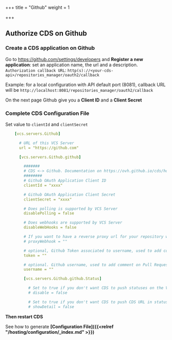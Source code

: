 +++
title = "Github"
weight = 1

+++

## Authorize CDS on Github
### Create a CDS application on Github
Go to https://github.com/settings/developers and **Register a new application**: set an application name, the url and a description. `Authorization callback URL`: `http(s)://<your-cds-api>/repositories_manager/oauth2/callback`

Example: for a local configuration with API default port (8081), callback URL will be `http://localhost:8081/repositories_manager/oauth2/callback`

On the next page Github give you a **Client ID** and a **Client Secret**

### Complete CDS Configuration File

Set value to `clientId` and `clientSecret`

```yaml
    [vcs.servers.Github]

      # URL of this VCS Server
      url = "https://github.com"

      [vcs.servers.Github.github]

        #######
        # CDS <-> Github. Documentation on https://ovh.github.io/cds/hosting/repositories-manager/github/
        ########
        # Github OAuth Application Client ID
        clientId = "xxxx"

        # Github OAuth Application Client Secret
        clientSecret = "xxxx"

        # Does polling is supported by VCS Server
        disablePolling = false

        # Does webhooks are supported by VCS Server
        disableWebHooks = false

        # If you want to have a reverse proxy url for your repository webhook, for example if you put https://myproxy.com it will generate a webhook URL like this https://myproxy.com/UUID_OF_YOUR_WEBHOOK
        # proxyWebhook = ""

        # optional, Github Token associated to username, used to add comment on Pull Request
        token = ""

        # optional. Github username, used to add comment on Pull Request on failed build.
        username = ""

        [vcs.servers.Github.github.Status]

          # Set to true if you don't want CDS to push statuses on the VCS server
          # disable = false

          # Set to true if you don't want CDS to push CDS URL in statuses on the VCS server
          # showDetail = false
```

**Then restart CDS**

See how to generate **[Configuration File]({{<relref "/hosting/configuration/_index.md" >}})**
